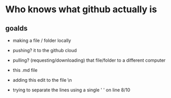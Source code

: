 # Who knows what github actually is

## goalds
- making a file / folder locally
- pushing? it to the github cloud
- pulling? (requesting/downloading) that file/folder to a different computer
- this .md file
 
- adding this edit to the file
\n
- trying to separate the lines using a single ' ' on line 8/10
